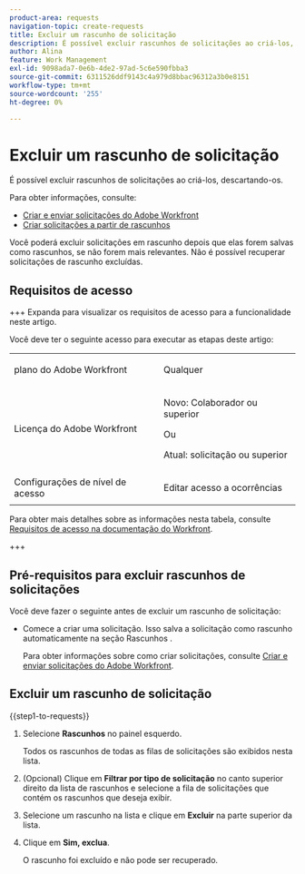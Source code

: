 ```yaml
---
product-area: requests
navigation-topic: create-requests
title: Excluir um rascunho de solicitação
description: É possível excluir rascunhos de solicitações ao criá-los, descartando-os.
author: Alina
feature: Work Management
exl-id: 9098ada7-0e6b-4de2-97ad-5c6e590fbba3
source-git-commit: 6311526ddf9143c4a979d8bbac96312a3b0e8151
workflow-type: tm+mt
source-wordcount: '255'
ht-degree: 0%

---
```


# Excluir um rascunho de solicitação

É possível excluir rascunhos de solicitações ao criá-los, descartando-os.

Para obter informações, consulte:

* [Criar e enviar solicitações do Adobe Workfront](../../../manage-work/requests/create-requests/create-submit-requests.md)
* [Criar solicitações a partir de rascunhos](../../../manage-work/requests/create-requests/create-requests-from-drafts.md)

Você poderá excluir solicitações em rascunho depois que elas forem salvas como rascunhos, se não forem mais relevantes. Não é possível recuperar solicitações de rascunho excluídas.

## Requisitos de acesso

+++ Expanda para visualizar os requisitos de acesso para a funcionalidade neste artigo.

Você deve ter o seguinte acesso para executar as etapas deste artigo:

<table style="table-layout:auto"> 
 <col> 
 <col> 
 <tbody> 
  <tr> 
   <td role="rowheader">plano do Adobe Workfront</td> 
   <td> <p>Qualquer </p> </td> 
  </tr> 
  <tr> 
   <td role="rowheader">Licença do Adobe Workfront</td> 
   <td> <p>Novo: Colaborador ou superior</p>
   Ou
   <p>Atual: solicitação ou superior</p>
    </td> 
  </tr> 
  <tr> 
   <td role="rowheader">Configurações de nível de acesso</td> 
   <td> <p>Editar acesso a ocorrências</p>  </td> 
  </tr> 
 </tbody> 
</table>

Para obter mais detalhes sobre as informações nesta tabela, consulte [Requisitos de acesso na documentação do Workfront](/help/quicksilver/administration-and-setup/add-users/access-levels-and-object-permissions/access-level-requirements-in-documentation.md).

+++

## Pré-requisitos para excluir rascunhos de solicitações

Você deve fazer o seguinte antes de excluir um rascunho de solicitação:

* Comece a criar uma solicitação. Isso salva a solicitação como rascunho automaticamente na seção Rascunhos .

  Para obter informações sobre como criar solicitações, consulte [Criar e enviar solicitações do Adobe Workfront](../../../manage-work/requests/create-requests/create-submit-requests.md).

## Excluir um rascunho de solicitação

{{step1-to-requests}}

1. Selecione **Rascunhos** no painel esquerdo.

   Todos os rascunhos de todas as filas de solicitações são exibidos nesta lista.

1. (Opcional) Clique em **Filtrar por tipo de solicitação** no canto superior direito da lista de rascunhos e selecione a fila de solicitações que contém os rascunhos que deseja exibir.
1. Selecione um rascunho na lista e clique em **Excluir** na parte superior da lista.
1. Clique em **Sim, exclua**.

   O rascunho foi excluído e não pode ser recuperado.
